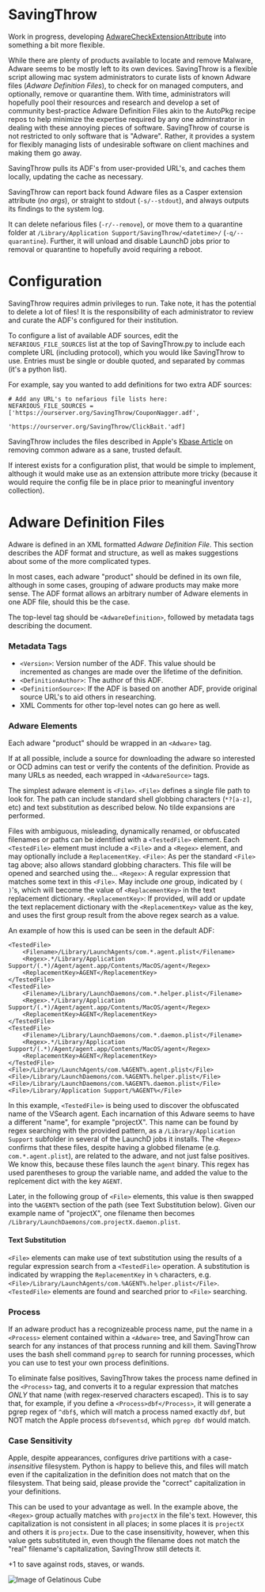 SavingThrow
===========
Work in progress, developing [AdwareCheckExtensionAttribute](https://gist.github.com/sheagcraig/69a473f00ce434fffd5b) into something a bit more flexible.

While there are plenty of products available to locate and remove Malware, Adware seems to be mostly left to its own devices. SavingThrow is a flexible script allowing mac system administrators to curate lists of known Adware files (*Adware Definition Files*), to check for on managed computers, and optionally, remove or quarantine them. With time, administrators will hopefully pool their resources and research and develop a set of community best-practice Adware Definition Files akin to the AutoPkg recipe repos to help minimize the expertise required by any one adminstrator in dealing with these annoying pieces of software. SavingThrow of course is not restricted to only software that is "Adware". Rather, it provides a system for flexibly managing lists of undesirable software on client machines and making them go away.

SavingThrow pulls its ADF's from user-provided URL's, and caches them locally, updating the cache as necessary.

SavingThrow can report back found Adware files as a Casper extension attribute (*no args*), or straight to stdout (```-s/--stdout```), and always outputs its findings to the system log.

It can delete nefarious files (```-r/--remove```), or move them to a quarantine folder at ```/Library/Application Support/SavingThrow/<datetime>/``` (```-q/--quarantine```). Further, it will unload and disable LaunchD jobs prior to removal or quarantine to hopefully avoid requiring a reboot.

Configuration
=============
SavingThrow requires admin privileges to run. Take note, it has the potential to delete a lot of files! It is the responsibility of each administrator to review and curate the ADF's configured for their institution.

To configure a list of available ADF sources, edit the ```NEFARIOUS_FILE_SOURCES``` list at the top of SavingThrow.py to include each complete URL (including protocol), which you would like SavingThrow to use. Entries must be single or double quoted, and separated by commas (it's a python list).

For example, say you wanted to add definitions for two extra ADF sources:
```
# Add any URL's to nefarious file lists here:
NEFARIOUS_FILE_SOURCES = ['https://ourserver.org/SavingThrow/CouponNagger.adf',
						  'https://ourserver.org/SavingThrow/ClickBait.'adf]
```

SavingThrow includes the files described in Apple's [Kbase Article](https://support.apple.com/en-us/ht203987) on removing common adware as a sane, trusted default.

If interest exists for a configuration plist, that would be simple to implement, although it would make use as an extension attribute more tricky (because it would require the config file be in place prior to meaningful inventory collection).

Adware Definition Files
=======================
Adware is defined in an XML formatted *Adware Definition File*. This section describes the ADF format and structure, as well as makes suggestions about some of the more complicated types.

In most cases, each adware "product" should be defined in its own file, although in some cases, grouping of adware products may make more sense. The ADF format allows an arbitrary number of Adware elements in one ADF file, should this be the case.

The top-level tag should be ```<AdwareDefinition>```, followed by metadata tags describing the document.
### Metadata Tags
- ```<Version>```: Version number of the ADF. This value should be incremented as changes are made over the lifetime of the definition.
- ```<DefinitionAuthor>```: The author of this ADF.
- ```<DefinitionSource>```: If the ADF is based on another ADF, provide original source URL's to aid others in researching.
- XML Comments for other top-level notes can go here as well.

### Adware Elements
Each adware "product" should be wrapped in an ```<Adware>``` tag.

If at all possible, include a source for downloading the adware so interested or OCD admins can test or verify the contents of the definition. Provide as many URLs as needed, each wrapped in ```<AdwareSource>``` tags.

The simplest adware element is ```<File>```. ```<File>``` defines a single file path to look for. The path can include standard shell globbing characters (```*?[a-z]```, etc) and text substitution as described below. No tilde expansions are performed.

Files with ambiguous, misleading, dynamically renamed, or obfuscated filenames or paths can be identified with a ```<TestedFile>``` element. Each ```<TestedFile>``` element must include a ```<File>``` and a ```<Regex>``` element, and may optionally include a ```ReplacementKey```.
```<File>```: As per the standard ```<File>``` tag above; also allows standard globbing characters. This file will be opened and searched using the...
```<Regex>```: A regular expression that matches some text in this ```<File>```. May include *one* group, indicated by ```( )```'s, which will become the value of ```<ReplacementKey>``` in the text replacement dictionary. 
```<ReplacementKey>```: If provided, will add or update the text replacement dictionary with the ```<ReplacementKey>``` value as the key, and uses the first group result from the above regex search as a value.

An example of how this is used can be seen in the default ADF:
```
<TestedFile>
	<Filename>/Library/LaunchAgents/com.*.agent.plist</Filename>
	<Regex>.*/Library/Application Support/(.*)/Agent/agent.app/Contents/MacOS/agent</Regex>
	<ReplacementKey>AGENT</ReplacementKey>
</TestedFile>
<TestedFile>
	<Filename>/Library/LaunchDaemons/com.*.helper.plist</Filename>
	<Regex>.*/Library/Application Support/(.*)/Agent/agent.app/Contents/MacOS/agent</Regex>
	<ReplacementKey>AGENT</ReplacementKey>
</TestedFile>
<TestedFile>
	<Filename>/Library/LaunchDaemons/com.*.daemon.plist</Filename>
	<Regex>.*/Library/Application Support/(.*)/Agent/agent.app/Contents/MacOS/agent</Regex>
	<ReplacementKey>AGENT</ReplacementKey>
</TestedFile>
<File>/Library/LaunchAgents/com.%AGENT%.agent.plist</File>
<File>/Library/LaunchDaemons/com.%AGENT%.helper.plist</File>
<File>/Library/LaunchDaemons/com.%AGENT%.daemon.plist</File>
<File>/Library/Application Support/%AGENT%</File>
```
In this example, ```<TestedFile>``` is being used to discover the obfuscated name of the VSearch agent. Each incarnation of this Adware seems to have a different "name", for example "projectX". This name can be found by regex searching with the provided pattern, as a ```/Library/Application Support``` subfolder in several of the LaunchD jobs it installs. The ```<Regex>``` confirms that these files, despite having a globbed filename (e.g. ```com.*.agent.plist```), are related to the adware, and not just false positives. We know this, because these files launch the ```agent``` binary. This regex has used parentheses to group the variable name, and added the value to the replcement dict with the key ```AGENT```.

Later, in the following group of ```<File>``` elements, this value is then swapped into the ```%AGENT%``` section of the path (see Text Substitution below). Given our example name of "projectX", one filename then becomes ```/Library/LaunchDaemons/com.projectX.daemon.plist```.

#### Text Substitution
```<File>``` elements can make use of text substitution using the results of a regular expression search from a ```<TestedFile>``` operation. A substitution is indicated by wrapping the ```ReplacementKey``` in ```%``` characters, e.g. ```<File>/Library/LaunchAgents/com.%AGENT%.helper.plist</File>```. ```<TestedFile>``` elements are found and searched prior to ```<File>``` searching.

### Process
If an adware product has a recognizeable process name, put the name in a ```<Process>``` element contained within a ```<Adware>``` tree, and SavingThrow can search for any instances of that process running and kill them. SavingThrow uses the bash shell command ```pgrep``` to search for running processes, which you can use to test your own process definitions.

To eliminate false positives, SavingThrow takes the process name defined in the ```<Process>``` tag, and converts it to a regular expression that matches *ONLY* that name (with regex-reserved characters escaped). This is to say that, for example, if you define a ```<Process>dbf</Process>```, it will generate a pgrep regex of ```^dbf$```, which will match a process named exactly ```dbf```, but NOT match the Apple process ```dbfseventsd```, which ```pgrep dbf``` would match.

### Case Sensitivity
Apple, despite appearances, configures drive partitions with a case-*insensitive* filesystem. Python is happy to believe this, and files will match even if the capitalization in the definition does not match that on the filesystem. That being said, please provide the "correct" capitalization in your definitions.

This can be used to your advantage as well. In the example above, the ```<Regex>``` group actually matches with ```projectX``` in the file's text. However, this capitalization is not consistent in all places; in some places it is ```projectX``` and others it is ```projectx```. Due to the case insensitivity, however, when this value gets substituted in, even though the filename does not match the "real" filename's capitalization, SavingThrow still detects it.

+1 to save against rods, staves, or wands.

![Image of Gelatinous Cube](http://media.tumblr.com/1f75ab89cd54f34d7441afb1bf4442c3/tumblr_inline_mzsyks2vh31qfgehu.png)
